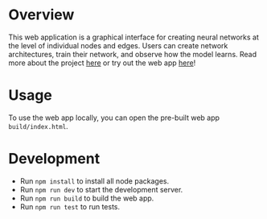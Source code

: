 # Overview

This web application is a graphical interface for creating neural networks at the level of individual nodes and edges. Users can create network architectures, train their network, and observe how the model learns. Read more about the project [here](https://brinliang.github.io/pages/interactive-gnns/index.html) or try out the web app [here](https://brinliang.github.io/pages/interactive-gnns/app.html)!

# Usage

To use the web app locally, you can open the pre-built web app ```build/index.html```.


# Development

- Run ```npm install``` to install all node packages.
- Run ```npm run dev``` to start the development server.
- Run ```npm run build``` to build the web app.
- Run ```npm run test``` to run tests.
